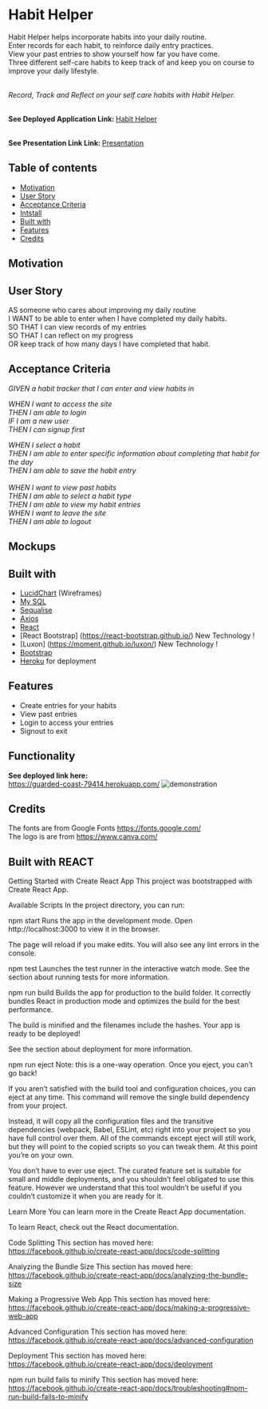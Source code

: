 # Habit Helper

Habit Helper helps incorporate habits into your daily routine. <br>
Enter records for each habit, to reinforce daily entry practices.<br>
View your past entries to show yourself how far you have come.<br>
Three different self-care habits to keep track of and keep you on course to improve your daily lifestyle.<br>

<i><br>Record, Track and Reflect on your self care habits with Habit Helper.<br></i>




<br> <b>See Deployed Application Link: </b>
<a href="https://guarded-coast-79414.herokuapp.com/"> Habit Helper </a>


<br> <b>See Presentation Link Link: </b>
<a href="https://docs.google.com/presentation/d/1m-DQjhGJ-E9oUHEdbMV8qL_OZNwpcMuQWcMYmkLAGGs/edit?usp=sharing"> Presentation </a>



## Table of contents
  - [Motivation](#motivation)
  - [User Story](#userstory)
  - [Acceptance Criteria](#acceptancecriteria)
  - [Intstall](#install)
  - [Built with](#built-with)
  - [Features](#features)
  - [Credits](#credits)

## Motivation


## User Story
AS someone who cares about improving my daily routine <br>
I WANT to be able to enter when I have completed my daily habits. <br>
SO THAT I can view records of my entries <br>
SO THAT I can reflect on my progress <br>
OR keep track of how many days I have completed that habit.


## Acceptance Criteria
<i>GIVEN a habit tracker that I can enter and view habits in <br>
  
WHEN I want to access the site<br>
THEN I am able to login <br>
IF I am a new user <br>
THEN I can signup first <br>

WHEN I select a habit<br>
THEN I am able to enter specific information about completing that habit for the day<br>
THEN I am able to save the habit entry<br>
<br>
WHEN I want to view past habits<br>
THEN I am able to select a habit type<br>
THEN I am able to view my habit entries <br>
WHEN I want to leave the site<br>
THEN I am able to logout <br>
</i>



## Mockups



## Built with
- [LucidChart](https://www.adobe.com/au/products/xd.html) (Wireframes)
- [My SQL](https://www.mysql.com/) 
- [Sequalise](https://sequelize.org/) 
- [Axios](https://www.npmjs.com/package/axios) 
- [React](https://reactjs.org/)
- [React Bootstrap] (https://react-bootstrap.github.io/) New Technology !
- [Luxon] (https://moment.github.io/luxon/) New Technology !
- [Bootstrap](https://getbootstrap.com/)
- [Heroku](https://www.heroku.com/) for deployment

## Features
- Create entries for your habits
- View past entries
- Login to access your entries
- Signout to exit



## Functionality 
<b>See deployed link here:</b><br> https://guarded-coast-79414.herokuapp.com/
![demonstration]()




## Credits
The fonts are from Google Fonts https://fonts.google.com/ <br>
The logo is are from https://www.canva.com/



## Built with REACT
Getting Started with Create React App This project was bootstrapped with Create React App.

Available Scripts In the project directory, you can run:

npm start Runs the app in the development mode. Open http://localhost:3000 to view it in the browser.

The page will reload if you make edits. You will also see any lint errors in the console.

npm test Launches the test runner in the interactive watch mode. See the section about running tests for more information.

npm run build Builds the app for production to the build folder. It correctly bundles React in production mode and optimizes the build for the best performance.

The build is minified and the filenames include the hashes. Your app is ready to be deployed!

See the section about deployment for more information.

npm run eject Note: this is a one-way operation. Once you eject, you can’t go back!

If you aren’t satisfied with the build tool and configuration choices, you can eject at any time. This command will remove the single build dependency from your project.

Instead, it will copy all the configuration files and the transitive dependencies (webpack, Babel, ESLint, etc) right into your project so you have full control over them. All of the commands except eject will still work, but they will point to the copied scripts so you can tweak them. At this point you’re on your own.

You don’t have to ever use eject. The curated feature set is suitable for small and middle deployments, and you shouldn’t feel obligated to use this feature. However we understand that this tool wouldn’t be useful if you couldn’t customize it when you are ready for it.

Learn More You can learn more in the Create React App documentation.

To learn React, check out the React documentation.

Code Splitting This section has moved here: https://facebook.github.io/create-react-app/docs/code-splitting

Analyzing the Bundle Size This section has moved here: https://facebook.github.io/create-react-app/docs/analyzing-the-bundle-size

Making a Progressive Web App This section has moved here: https://facebook.github.io/create-react-app/docs/making-a-progressive-web-app

Advanced Configuration This section has moved here: https://facebook.github.io/create-react-app/docs/advanced-configuration

Deployment This section has moved here: https://facebook.github.io/create-react-app/docs/deployment

npm run build fails to minify This section has moved here: https://facebook.github.io/create-react-app/docs/troubleshooting#npm-run-build-fails-to-minify
